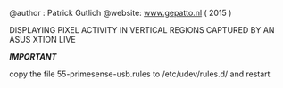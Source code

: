 @author : Patrick Gutlich
@website: www.gepatto.nl
( 2015 )

DISPLAYING PIXEL ACTIVITY IN VERTICAL REGIONS CAPTURED BY AN ASUS XTION LIVE

***IMPORTANT***

copy the file 55-primesense-usb.rules to /etc/udev/rules.d/ and restart